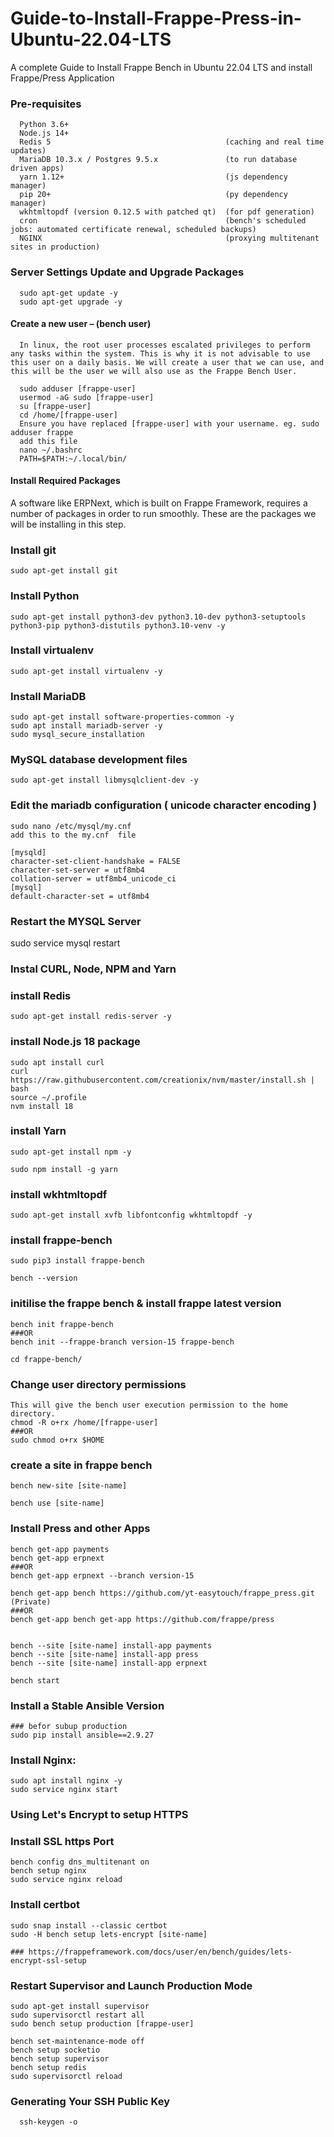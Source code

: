 # Guide-to-Install-Frappe-Press-in-Ubuntu-22.04-LTS
A complete Guide to Install Frappe Bench in Ubuntu 22.04 LTS and install Frappe/Press Application

### Pre-requisites 

      Python 3.6+
      Node.js 14+
      Redis 5                                       (caching and real time updates)
      MariaDB 10.3.x / Postgres 9.5.x               (to run database driven apps)
      yarn 1.12+                                    (js dependency manager)
      pip 20+                                       (py dependency manager)
      wkhtmltopdf (version 0.12.5 with patched qt)  (for pdf generation)
      cron                                          (bench's scheduled jobs: automated certificate renewal, scheduled backups)
      NGINX                                         (proxying multitenant sites in production)

###   Server Settings Update and Upgrade Packages
      sudo apt-get update -y
      sudo apt-get upgrade -y

#### Create a new user – (bench user)
      In linux, the root user processes escalated privileges to perform any tasks within the system. This is why it is not advisable to use this user on a daily basis. We will create a user that we can use, and this will be the user we will also use as the Frappe Bench User.
      
      sudo adduser [frappe-user]
      usermod -aG sudo [frappe-user]
      su [frappe-user] 
      cd /home/[frappe-user]
      Ensure you have replaced [frappe-user] with your username. eg. sudo adduser frappe
      add this file 
      nano ~/.bashrc
      PATH=$PATH:~/.local/bin/

####  Install Required Packages
A software like ERPNext, which is built on Frappe Framework, requires a number of packages in order to run smoothly. These are the packages we will be installing in this step.
      
### Install git
   
    sudo apt-get install git

###  Install Python

    sudo apt-get install python3-dev python3.10-dev python3-setuptools python3-pip python3-distutils python3.10-venv -y

###  Install virtualenv
    
    sudo apt-get install virtualenv -y

###  Install MariaDB

    sudo apt-get install software-properties-common -y
    sudo apt install mariadb-server -y
    sudo mysql_secure_installation
    
    
###  MySQL database development files

    sudo apt-get install libmysqlclient-dev -y

###  Edit the mariadb configuration ( unicode character encoding )

    sudo nano /etc/mysql/my.cnf
    add this to the my.cnf  file

    [mysqld]
    character-set-client-handshake = FALSE
    character-set-server = utf8mb4
    collation-server = utf8mb4_unicode_ci
    [mysql]
    default-character-set = utf8mb4
   
### Restart the MYSQL Server
   sudo service mysql restart

###  Instal CURL, Node, NPM and Yarn
###  install Redis
    
    sudo apt-get install redis-server -y

### install Node.js 18 package

    sudo apt install curl 
    curl https://raw.githubusercontent.com/creationix/nvm/master/install.sh | bash
    source ~/.profile
    nvm install 18 

###   install Yarn

    sudo apt-get install npm -y

    sudo npm install -g yarn

### install wkhtmltopdf

    sudo apt-get install xvfb libfontconfig wkhtmltopdf -y
    

### install frappe-bench

    sudo pip3 install frappe-bench
    
    bench --version
    
###  initilise the frappe bench & install frappe latest version 

    bench init frappe-bench
    ###OR
    bench init --frappe-branch version-15 frappe-bench 
    
    cd frappe-bench/

### Change user directory permissions
    This will give the bench user execution permission to the home directory.
    chmod -R o+rx /home/[frappe-user]
    ###OR
    sudo chmod o+rx $HOME

###  create a site in frappe bench 
    
    bench new-site [site-name]
    
    bench use [site-name]

###  Install Press and other Apps
    
    bench get-app payments
    bench get-app erpnext
    ###OR
    bench get-app erpnext --branch version-15

    bench get-app bench https://github.com/yt-easytouch/frappe_press.git 
    (Private)
    ###OR
    bench get-app bench get-app https://github.com/frappe/press


    bench --site [site-name] install-app payments
    bench --site [site-name] install-app press
    bench --site [site-name] install-app erpnext
    
    bench start

### Install a Stable Ansible Version
    ### befor subup production
    sudo pip install ansible==2.9.27

### Install Nginx:

    sudo apt install nginx -y
    sudo service nginx start

### Using Let's Encrypt to setup HTTPS


### Install SSL https Port
    bench config dns_multitenant on
    bench setup nginx
    sudo service nginx reload

### Install certbot
    sudo snap install --classic certbot
    sudo -H bench setup lets-encrypt [site-name]

    ### https://frappeframework.com/docs/user/en/bench/guides/lets-encrypt-ssl-setup


### Restart Supervisor and Launch Production Mode 
    
    sudo apt-get install supervisor
    sudo supervisorctl restart all
    sudo bench setup production [frappe-user]

    bench set-maintenance-mode off
    bench setup socketio
    bench setup supervisor
    bench setup redis
    sudo supervisorctl reload
  

### Generating Your SSH Public Key 
      ssh-keygen -o
